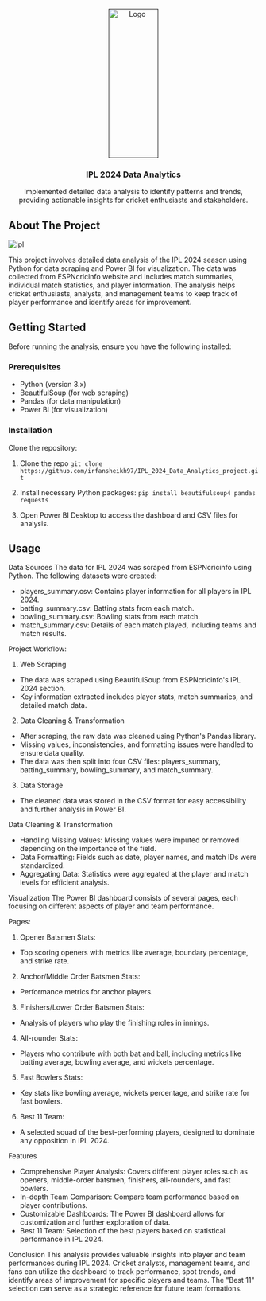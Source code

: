 
<br/>
<div align="center">
<a href="">
<img src="https://encrypted-tbn0.gstatic.com/images?q=tbn:ANd9GcQTTxPSNeKK3v74fXS-ESel0INzwvFKyO3nCQ&s" alt="Logo" width="100" height="300">
</a>
<h3 align="center">IPL 2024 Data Analytics</h3>
<p align="center">
Implemented detailed data analysis to identify patterns and trends, providing actionable insights for cricket enthusiasts and stakeholders.


  


</p>
</div>

## About The Project

![ipl](https://encrypted-tbn0.gstatic.com/images?q=tbn:ANd9GcSRVt-u5cNJt2iPb4mEAVmT83-OPGRMoXDJTg&s)

This project involves detailed data analysis of the IPL 2024 season using Python for data scraping and Power BI for visualization. The data was collected from ESPNcricinfo website and includes match summaries, individual match statistics, and player information. The analysis helps cricket enthusiasts, analysts, and management teams to keep track of player performance and identify areas for improvement.
## Getting Started

Before running the analysis, ensure you have the following installed:
### Prerequisites

- Python (version 3.x)
- BeautifulSoup (for web scraping)
- Pandas (for data manipulation)
- Power BI (for visualization)
### Installation

Clone the repository:

1. Clone the repo
 ```git clone https://github.com/irfansheikh97/IPL_2024_Data_Analytics_project.git```

2. Install necessary Python packages:
```pip install beautifulsoup4 pandas requests```

3. Open Power BI Desktop to access the dashboard and CSV files for analysis.
## Usage

Data Sources
The data for IPL 2024 was scraped from ESPNcricinfo using Python. The following datasets were created:

- players_summary.csv: Contains player information for all players in IPL 2024.
- batting_summary.csv: Batting stats from each match.
- bowling_summary.csv: Bowling stats from each match.
- match_summary.csv: Details of each match played, including teams and match results.

Project Workflow:
1. Web Scraping
- The data was scraped using BeautifulSoup from ESPNcricinfo's IPL 2024 section.
- Key information extracted includes player stats, match summaries, and detailed match data.
2. Data Cleaning & Transformation
- After scraping, the raw data was cleaned using Python's Pandas library.
- Missing values, inconsistencies, and formatting issues were handled to ensure data quality.
- The data was then split into four CSV files: players_summary, batting_summary, bowling_summary, and match_summary.
3. Data Storage
- The cleaned data was stored in the CSV format for easy accessibility and further analysis in Power BI.

Data Cleaning & Transformation
- Handling Missing Values: Missing values were imputed or removed depending on the importance of the field.
- Data Formatting: Fields such as date, player names, and match IDs were standardized.
- Aggregating Data: Statistics were aggregated at the player and match levels for efficient analysis.

Visualization
The Power BI dashboard consists of several pages, each focusing on different aspects of player and team performance.

Pages:
1. Opener Batsmen Stats:
- Top scoring openers with metrics like average, boundary percentage, and strike rate.
2. Anchor/Middle Order Batsmen Stats:
- Performance metrics for anchor players.
3. Finishers/Lower Order Batsmen Stats:
- Analysis of players who play the finishing roles in innings.
4. All-rounder Stats:
- Players who contribute with both bat and ball, including metrics like batting average, bowling average, and wickets percentage.
5. Fast Bowlers Stats:
- Key stats like bowling average, wickets percentage, and strike rate for fast bowlers.
6. Best 11 Team:
- A selected squad of the best-performing players, designed to dominate any opposition in IPL 2024.

Features
- Comprehensive Player Analysis: Covers different player roles such as openers, middle-order batsmen, finishers, all-rounders, and fast bowlers.
- In-depth Team Comparison: Compare team performance based on player contributions.
- Customizable Dashboards: The Power BI dashboard allows for customization and further exploration of data.
- Best 11 Team: Selection of the best players based on statistical performance in IPL 2024.

Conclusion
This analysis provides valuable insights into player and team performances during IPL 2024. Cricket analysts, management teams, and fans can utilize the dashboard to track performance, spot trends, and identify areas of improvement for specific players and teams. The "Best 11" selection can serve as a strategic reference for future team formations.
